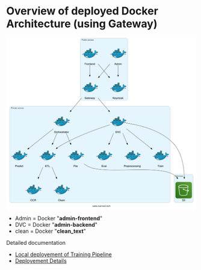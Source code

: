 # Overview of deployed Docker Architecture (using Gateway)
![Gateway](../docs/sake.karned.bzh.png)
- Admin = Docker "**admin-frontend**"
- DVC = Docker "**admin-backend**"
- clean = Docker "**clean_text**"

Detailed documentation
- [Local deployement of Training Pipeline](Deployement_guide_Training_Pipeline_Local.md) 
- [Deployement Details](../docs.md/Deployement_Details.md) 
